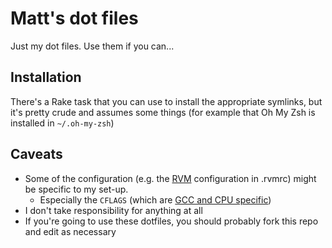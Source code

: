 Matt's dot files
================

Just my dot files. Use them if you can...

## Installation

There's a Rake task that you can use to install the appropriate symlinks, but
it's pretty crude and assumes some things (for example that Oh My Zsh is
installed in `~/.oh-my-zsh`)

## Caveats

* Some of the configuration (e.g. the [RVM](https://rvm.io/) configuration in .rvmrc) might be specific to my set-up.
  * Especially the `CFLAGS` (which are [GCC and CPU specific](http://en.gentoo-wiki.com/wiki/Safe_Cflags))
* I don't take responsibility for anything at all
* If you're going to use these dotfiles, you should probably fork this repo and edit as necessary